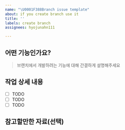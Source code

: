 ```yaml
---
name: "\U0001F388Branch issue template"
about: if you create branch use it
title: ''
labels: create branch
assignees: hyojunahn111

---
```


## 어떤 기능인가요?

> 브랜치에서 개발하려는 기능에 대해 간결하게 설명해주세요

## 작업 상세 내용

- [ ] TODO
- [ ] TODO
- [ ] TODO

## 참고할만한 자료(선택)
